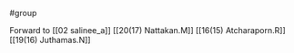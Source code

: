 #group 

Forward to
[[02 salinee_a]]
[[20(17) Nattakan.M]]
[[16(15) Atcharaporn.R]]
[[19(16) Juthamas.N]]

